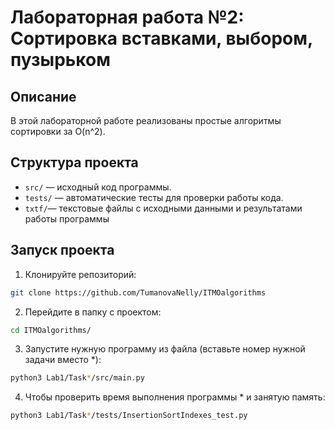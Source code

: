 # Лабораторная работа №2: Сортировка вставками, выбором, пузырьком

## Описание
В этой лабораторной работе реализованы простые алгоритмы сортировки за O(n^2).

## Структура проекта
- `src/` — исходный код программы.
- `tests/` — автоматические тесты для проверки работы кода.
- `txtf/`— текстовые файлы с исходными данными и результатами работы программы

## Запуск проекта
1. Клонируйте репозиторий:
```bash
git clone https://github.com/TumanovaNelly/ITMOalgorithms
```
2. Перейдите в папку с проектом:
```bash
cd ITMOalgorithms/
```
3. Запустите нужную программу из файла (вставьте номер нужной задачи вместо *):
```bash
python3 Lab1/Task*/src/main.py
```
4. Чтобы проверить время выполнения программы * и занятую память:
```bash
python3 Lab1/Task*/tests/InsertionSortIndexes_test.py
```
